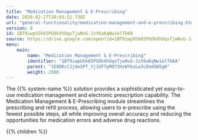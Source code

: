 ```yaml
---
title: "Medication Management & E-Prescribing"
date: 2020-02-27T20:03:52.738Z
url: "general-functionality/medication-management-and-e-prescribing.html"
version: 8
id: 1BT9iwpUSk65PGOkXhOqxTjwNvG-JzY6aKqNw1elTkKA
source: https://drive.google.com/open?id=1BT9iwpUSk65PGOkXhOqxTjwNvG-JzY6aKqNw1elTkKA
menu:
    main:
        name: "Medication Management & E-Prescribing"
        identifier: "1BT9iwpUSk65PGOkXhOqxTjwNvG-JzY6aKqNw1elTkKA"
        parent: "1E0DKcCJjdeSPf_YjJUF7pMO72HzWYbsLw3cEmdGW5g0"
        weight: 2000
---
```









The {{% system-name %}} solution provides a sophisticated yet easy-to-use medication management and electronic prescription capability. The Medication Management & E-Prescribing module streamlines the prescribing and refill process, allowing users to e-prescribe using the fewest possible steps, all while improving overall accuracy and reducing the opportunities for medication errors and adverse drug reactions. 







{{% children %}}

